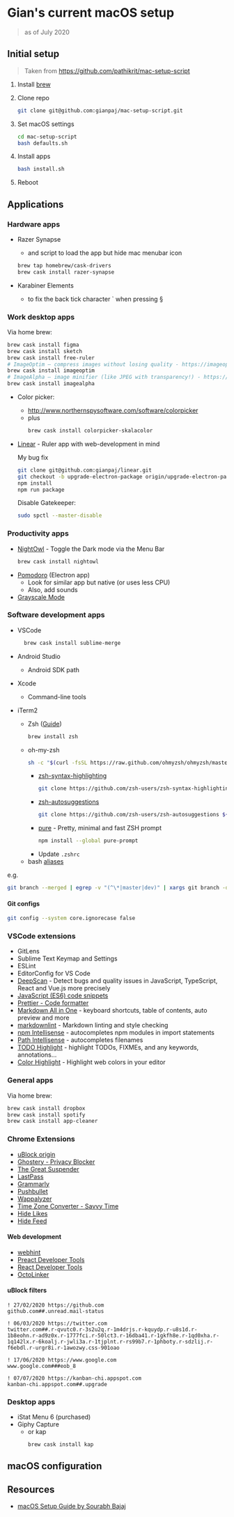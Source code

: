 # Gian's current macOS setup

> as of July 2020

## Initial setup

> Taken from <https://github.com/pathikrit/mac-setup-script>

1. Install [brew](https://brew.sh/)
2. Clone repo

    ```bash
    git clone git@github.com:gianpaj/mac-setup-script.git
    ```

3. Set macOS settings

    ```bash
    cd mac-setup-script
    bash defaults.sh
    ```

4. Install apps

    ```bash
    bash install.sh
    ```

5. Reboot

## Applications

### Hardware apps

- Razer Synapse
  - and script to load the app but hide mac menubar icon

  ```bash
  brew tap homebrew/cask-drivers
  brew cask install razer-synapse
  ```

- Karabiner Elements
  - to fix the back tick character ` when pressing §

### Work desktop apps

Via home brew:

```bash
brew cask install figma
brew cask install sketch
brew cask install free-ruler
# ImageOptim — compress images without losing quality - https://imageoptim.com/mac
brew cask install imageoptim
# ImageAlpha — image minifier (like JPEG with transparency!) - https://pngmini.com
brew cask install imagealpha
```
- Color picker:
  - http://www.northernspysoftware.com/software/colorpicker
  - plus
    ```bash
    brew cask install colorpicker-skalacolor
    ```

- [Linear](https://github.com/mikaa123/linear) - Ruler app with web-development in mind

    My bug fix
    ```bash
    git clone git@github.com:gianpaj/linear.git
    git checkout -b upgrade-electron-package origin/upgrade-electron-package
    npm install
    npm run package
    ```
    
    Disable Gatekeeper:
    ```bash
    sudo spctl --master-disable
    ```
 

### Productivity apps

- [NightOwl](https://nightowl.kramser.xyz/) - Toggle the Dark mode via the Menu Bar 
  ```bash
  brew cask install nightowl
  ```
- [Pomodoro](https://github.com/G07cha/pomodoro) (Electron app)
  - Look for similar app but native (or uses less CPU)
  - Also, add sounds 
- [Grayscale Mode](https://github.com/rkbhochalya/grayscale-mode)

### Software development apps

- VSCode

  ```bash
    brew cask install sublime-merge
  ```

- Android Studio
  - Android SDK path
- Xcode
  - Command-line tools
- iTerm2
  - Zsh ([Guide](https://sourabhbajaj.com/mac-setup/iTerm/zsh.html))
    ```bash
    brew install zsh
    ```
  - oh-my-zsh
    ```bash
    sh -c "$(curl -fsSL https://raw.github.com/ohmyzsh/ohmyzsh/master/tools/install.sh)"
    ```
    - [zsh-syntax-highlighting](https://github.com/zsh-users/zsh-syntax-highlighting)
      ```bash
      git clone https://github.com/zsh-users/zsh-syntax-highlighting.git ${ZSH_CUSTOM:-~/.oh-my-zsh/custom}/plugins/zsh-syntax-highlighting
      ```
    - [zsh-autosuggestions](https://github.com/zsh-users/zsh-autosuggestions)
      ```bash
      git clone https://github.com/zsh-users/zsh-autosuggestions ${ZSH_CUSTOM:-~/.oh-my-zsh/custom}/plugins/zsh-autosuggestions
      ```
    - [pure](https://github.com/sindresorhus/pure) - Pretty, minimal and fast ZSH prompt
      ```bash
      npm install --global pure-prompt
      ```
    - Update `.zshrc`
  - bash [aliases](./bash/.aliases)

e.g.

```bash
git branch --merged | egrep -v "(^\*|master|dev)" | xargs git branch -d
```

#### Git configs

```bash
git config --system core.ignorecase false
```

### VSCode extensions

- GitLens
- Sublime Text Keymap and Settings
- ESLint
- EditorConfig for VS Code
- [DeepScan](https://marketplace.visualstudio.com/items?itemName=DeepScan.vscode-deepscan) - Detect bugs and quality issues in JavaScript, TypeScript, React and Vue.js more precisely
- [JavaScript (ES6) code snippets](https://marketplace.visualstudio.com/items?itemName=xabikos.JavaScriptSnippets)
- [Prettier - Code formatter](https://marketplace.visualstudio.com/items?itemName=esbenp.prettier-vscode)
- [Markdown All in One](https://marketplace.visualstudio.com/items?itemName=yzhang.markdown-all-in-one) - keyboard shortcuts, table of contents, auto preview and more
- [markdownlint](https://marketplace.visualstudio.com/items?itemName=DavidAnson.vscode-markdownlint) - Markdown linting and style checking
- [npm Intellisense](https://marketplace.visualstudio.com/items?itemName=christian-kohler.npm-intellisense) - autocompletes npm modules in import statements
- [Path Intellisense](https://marketplace.visualstudio.com/items?itemName=christian-kohler.path-intellisense) - autocompletes filenames
- [TODO Highlight](https://marketplace.visualstudio.com/items?itemName=wayou.vscode-todo-highlight) - highlight TODOs, FIXMEs, and any keywords, annotations...
- [Color Highlight](https://marketplace.visualstudio.com/items?itemName=naumovs.color-highlight) - Highlight web colors in your editor

### General apps

Via home brew:

```bash
brew cask install dropbox
brew cask install spotify
brew cask install app-cleaner
```

### Chrome Extensions

- [uBlock origin](https://chrome.google.com/webstore/detail/ublock-origin/cjpalhdlnbpafiamejdnhcphjbkeiagm)
- [Ghostery - Privacy Blocker](https://chrome.google.com/webstore/detail/ghostery-%E2%80%93-privacy-ad-blo/mlomiejdfkolichcflejclcbmpeaniij)
- [The Great Suspender](https://chrome.google.com/webstore/detail/the-great-suspender/klbibkeccnjlkjkiokjodocebajanakg)
- [LastPass](https://chrome.google.com/webstore/detail/lastpass-free-password-ma/hdokiejnpimakedhajhdlcegeplioahd)
- [Grammarly](https://chrome.google.com/webstore/detail/grammarly-for-chrome/kbfnbcaeplbcioakkpcpgfkobkghlhen)
- [Pushbullet](https://chrome.google.com/webstore/detail/pushbullet/chlffgpmiacpedhhbkiomidkjlcfhogd)
- [Wappalyzer](https://chrome.google.com/webstore/detail/wappalyzer/gppongmhjkpfnbhagpmjfkannfbllamg)
- [Time Zone Converter - Savvy Time](https://chrome.google.com/webstore/detail/time-zone-converter-savvy/plhnjpnbkmdmooideifhkonobdkgbbof)
  <!-- - [Motion](https://chrome.google.com/webstore/detail/motion/nidganghegonkcecgjgpppihfknjobec) - Never get distracted on the internet again -->
- [Hide Likes](https://chrome.google.com/webstore/detail/hide-likes/ebamaffgiechnomghfojkmlkaipoadni/related)
- [Hide Feed](https://chrome.google.com/webstore/detail/hide-feed/nfnpeneopnjggmcfdkhpjefammeonpjk)

#### Web development

- [webhint](https://chrome.google.com/webstore/detail/webhint/gccemnpihkbgkdmoogenkbkckppadcag)
- [Preact Developer Tools](https://chrome.google.com/webstore/detail/preact-developer-tools/ilcajpmogmhpliinlbcdebhbcanbghmd)
- [React Developer Tools](https://chrome.google.com/webstore/detail/react-developer-tools/fmkadmapgofadopljbjfkapdkoienihi)
- [OctoLinker](https://chrome.google.com/webstore/detail/octolinker/jlmafbaeoofdegohdhinkhilhclaklkp)

#### uBlock filters

```text
! 27/02/2020 https://github.com
github.com##.unread.mail-status

! 06/03/2020 https://twitter.com
twitter.com##.r-qvutc0.r-3s2u2q.r-1m4drjs.r-kquydp.r-u8s1d.r-1b8eohn.r-ad9z0x.r-1777fci.r-50lct3.r-16dba41.r-1gkfh8e.r-1qd0xha.r-1q142lx.r-6koalj.r-jwli3a.r-1tjplnt.r-rs99b7.r-1phboty.r-sdzlij.r-f6ebdl.r-urgr8i.r-1awozwy.css-901oao

! 17/06/2020 https://www.google.com
www.google.com###eob_8

! 07/07/2020 https://kanban-chi.appspot.com
kanban-chi.appspot.com##.upgrade
```

### Desktop apps

- iStat Menu 6 (purchased)
- Giphy Capture
  - or kap
    ```basg
    brew cask install kap
    ```

## macOS configuration

## Resources

- [macOS Setup Guide by Sourabh Bajaj](https://sourabhbajaj.com/mac-setup/)